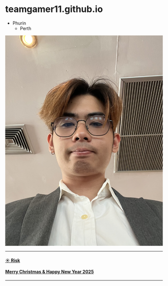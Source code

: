 # teamgamer11.github.io

- Phurin
  - Perth

![alt text](pic/IMG_0216.jpeg)

---
#### [☀️ Risk](risk.md)

#### [Merry Christmas & Happy New Year 2025](Christmas.md)
---
